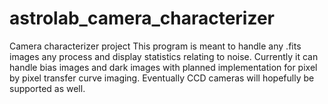 # astrolab_camera_characterizer
Camera characterizer project
This program is meant to handle any .fits images any process and display statistics relating to noise. Currently it can handle bias images and dark images with planned implementation for pixel by pixel transfer curve imaging. Eventually CCD cameras will hopefully be supported as well.
